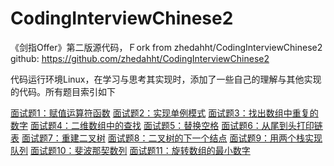 # CodingInterviewChinese2
《剑指Offer》第二版源代码，Ｆork from zhedahht/CodingInterviewChinese2 
github: https://github.com/zhedahht/CodingInterviewChinese2

代码运行环境Linux，在学习与思考其实现时，添加了一些自己的理解与其他实现的代码。所有题目索引如下

[面试题1：赋值运算符函数](./01_AssignmentOperator)
[面试题2：实现单例模式](./02_Singleton)
[面试题3：找出数组中重复的数字](./03_DuplicationInArray)
[面试题4：二维数组中的查找](./04_FindInPartiallySortedMatrix)
[面试题5：替换空格](./05_ReplaceSpaces)
[面试题6：从尾到头打印链表](./06_PrintListInReverseOrder)
[面试题7：重建二叉树](./07_COnstructBinaryTree)
[面试题8：二叉树的下一个结点](./08_NextNodeInBinaryTrees)
[面试题9：用两个栈实现队列](./09_QueueWithTwoStacks)
[面试题10：斐波那契数列](./10_Fibonacci)
[面试题11：旋转数组的最小数字](./11_MinNumberInRotatedArray)